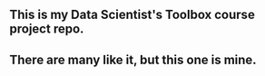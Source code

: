 ## This is my Data Scientist's Toolbox course project repo.
## There are many like it, but this one is mine.
